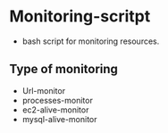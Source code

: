 # Monitoring-scritpt
- bash script for monitoring resources.
## Type of monitoring
- Url-monitor
- processes-monitor
- ec2-alive-monitor
- mysql-alive-monitor
